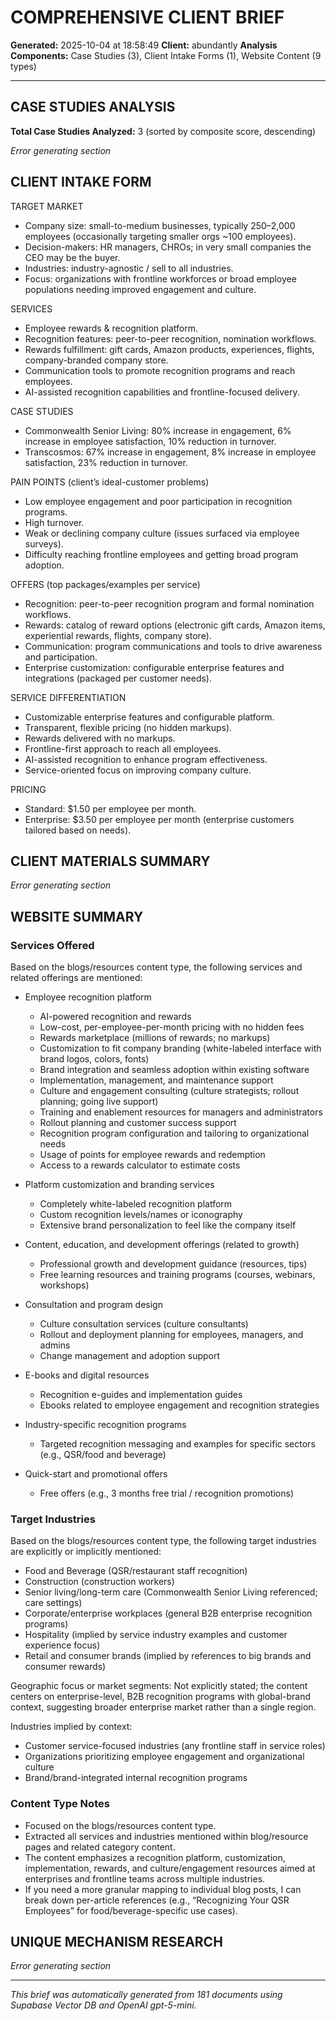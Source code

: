 # COMPREHENSIVE CLIENT BRIEF

**Generated:** 2025-10-04 at 18:58:49
**Client:** abundantly
**Analysis Components:** Case Studies (3), Client Intake Forms (1), Website Content (9 types)

---

## CASE STUDIES ANALYSIS

**Total Case Studies Analyzed:** 3 (sorted by composite score, descending)

*Error generating section*

## CLIENT INTAKE FORM

TARGET MARKET
- Company size: small-to-medium businesses, typically 250–2,000 employees (occasionally targeting smaller orgs ~100 employees).  
- Decision-makers: HR managers, CHROs; in very small companies the CEO may be the buyer.  
- Industries: industry-agnostic / sell to all industries.  
- Focus: organizations with frontline workforces or broad employee populations needing improved engagement and culture.

SERVICES
- Employee rewards & recognition platform.  
- Recognition features: peer-to-peer recognition, nomination workflows.  
- Rewards fulfillment: gift cards, Amazon products, experiences, flights, company-branded company store.  
- Communication tools to promote recognition programs and reach employees.  
- AI-assisted recognition capabilities and frontline-focused delivery.

CASE STUDIES
- Commonwealth Senior Living: 80% increase in engagement, 6% increase in employee satisfaction, 10% reduction in turnover.  
- Transcosmos: 67% increase in engagement, 8% increase in employee satisfaction, 23% reduction in turnover.

PAIN POINTS (client’s ideal-customer problems)
- Low employee engagement and poor participation in recognition programs.  
- High turnover.  
- Weak or declining company culture (issues surfaced via employee surveys).  
- Difficulty reaching frontline employees and getting broad program adoption.

OFFERS (top packages/examples per service)
- Recognition: peer-to-peer recognition program and formal nomination workflows.  
- Rewards: catalog of reward options (electronic gift cards, Amazon items, experiential rewards, flights, company store).  
- Communication: program communications and tools to drive awareness and participation.  
- Enterprise customization: configurable enterprise features and integrations (packaged per customer needs).

SERVICE DIFFERENTIATION
- Customizable enterprise features and configurable platform.  
- Transparent, flexible pricing (no hidden markups).  
- Rewards delivered with no markups.  
- Frontline-first approach to reach all employees.  
- AI-assisted recognition to enhance program effectiveness.  
- Service-oriented focus on improving company culture.

PRICING
- Standard: $1.50 per employee per month.  
- Enterprise: $3.50 per employee per month (enterprise customers tailored based on needs).

## CLIENT MATERIALS SUMMARY

*Error generating section*

## WEBSITE SUMMARY

### Services Offered
Based on the blogs/resources content type, the following services and related offerings are mentioned:

- Employee recognition platform
  - AI-powered recognition and rewards
  - Low-cost, per-employee-per-month pricing with no hidden fees
  - Rewards marketplace (millions of rewards; no markups)
  - Customization to fit company branding (white-labeled interface with brand logos, colors, fonts)
  - Brand integration and seamless adoption within existing software
  - Implementation, management, and maintenance support
  - Culture and engagement consulting (culture strategists; rollout planning; going live support)
  - Training and enablement resources for managers and administrators
  - Rollout planning and customer success support
  - Recognition program configuration and tailoring to organizational needs
  - Usage of points for employee rewards and redemption
  - Access to a rewards calculator to estimate costs

- Platform customization and branding services
  - Completely white-labeled recognition platform
  - Custom recognition levels/names or iconography
  - Extensive brand personalization to feel like the company itself

- Content, education, and development offerings (related to growth)
  - Professional growth and development guidance (resources, tips)
  - Free learning resources and training programs (courses, webinars, workshops)

- Consultation and program design
  - Culture consultation services (culture consultants)
  - Rollout and deployment planning for employees, managers, and admins
  - Change management and adoption support

- E-books and digital resources
  - Recognition e-guides and implementation guides
  - Ebooks related to employee engagement and recognition strategies

- Industry-specific recognition programs
  - Targeted recognition messaging and examples for specific sectors (e.g., QSR/food and beverage)

- Quick-start and promotional offers
  - Free offers (e.g., 3 months free trial / recognition promotions)

### Target Industries
Based on the blogs/resources content type, the following target industries are explicitly or implicitly mentioned:

- Food and Beverage (QSR/restaurant staff recognition)
- Construction (construction workers)
- Senior living/long-term care (Commonwealth Senior Living referenced; care settings)
- Corporate/enterprise workplaces (general B2B enterprise recognition programs)
- Hospitality (implied by service industry examples and customer experience focus)
- Retail and consumer brands (implied by references to big brands and consumer rewards)

Geographic focus or market segments: Not explicitly stated; the content centers on enterprise-level, B2B recognition programs with global-brand context, suggesting broader enterprise market rather than a single region.

Industries implied by context:
- Customer service-focused industries (any frontline staff in service roles)
- Organizations prioritizing employee engagement and organizational culture
- Brand/brand-integrated internal recognition programs

### Content Type Notes
- Focused on the blogs/resources content type.
- Extracted all services and industries mentioned within blog/resource pages and related category content.
- The content emphasizes a recognition platform, customization, implementation, rewards, and culture/engagement resources aimed at enterprises and frontline teams across multiple industries.
- If you need a more granular mapping to individual blog posts, I can break down per-article references (e.g., “Recognizing Your QSR Employees” for food/beverage-specific use cases).

## UNIQUE MECHANISM RESEARCH

*Error generating section*


---

*This brief was automatically generated from 181 documents 
 using Supabase Vector DB and OpenAI gpt-5-mini.*

